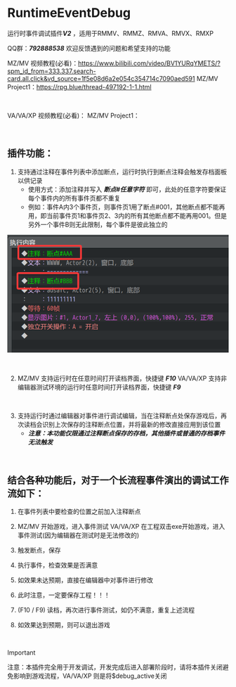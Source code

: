 # RuntimeEventDebug

运行时事件调试插件***V2*** ，适用于RMMV、RMMZ、RMVA、RMVX、RMXP

QQ群：***792888538***   欢迎反馈遇到的问题和希望支持的功能

MZ/MV 视频教程(必看)：https://www.bilibili.com/video/BV1YURqYMETS/?spm_id_from=333.337.search-card.all.click&vd_source=1f5e08d6a2e054c354714c7090aed591
MZ/MV Project1：https://rpg.blue/thread-497192-1-1.html

<br/>

VA/VA/XP 视频教程(必看)：
MZ/MV Project1：

<br/>

## 插件功能：

1. 支持通过注释在事件列表中添加断点，运行时执行到断点注释会触发存档面板以供记录
   * 使用方式：添加注释并写入  ***断点#任意字符***  即可，此处的任意字符要保证每个事件内的所有事件页都不重复
   * 例如：事件A内3个事件页，则事件页1用了断点#001，其他断点都不能再用，即当前事件页1和事件页2、3内的所有其他断点都不能再用001。但是另外一个事件B则无此限制，每个事件是彼此独立的

![断点](https://github.com/cafel176/RuntimeEventDebug_RMMV_RMMZ/blob/v2/pic1.png?raw=true '断点')

<br/>

2. MZ/MV 支持运行时在任意时间打开读档界面，快捷键   ***F10***
VA/VA/XP 支持非编辑器测试环境的运行时任意时间打开读档界面，快捷键 ***F9***

<br/>

3. 支持运行时通过编辑器对事件进行调试编辑，当在注释断点处保存游戏后，再次读档会识别上次保存的注释断点位置，并将最新的修改直接应用到该位置
   * ***注意：本功能仅限通过注释断点保存的存档，其他插件或普通的存档事件无法触发***

<br/>

## 结合各种功能后，对于一个长流程事件演出的调试工作流如下：

1. 在事件列表中要检查的位置之前加入注释断点

2. MZ/MV 开始游戏，进入事件测试
VA/VA/XP 在工程双击exe开始游戏，进入事件测试(因为编辑器在测试时是无法修改的)

3. 触发断点，保存

4. 执行事件，检查效果是否满意

5. 如效果未达预期，直接在编辑器中对事件进行修改

6. 此时注意，一定要保存工程！！！

7. (F10 / F9) 读档，再次进行事件测试，如仍不满意，重复上述流程

8. 如效果达到预期，则可以退出游戏

<br/>

> [!IMPORTANT] 
> 注意：本插件完全用于开发调试，开发完成后进入部署阶段时，请将本插件关闭避免影响到游戏流程，VA/VA/XP 则是将$debug_active关闭
